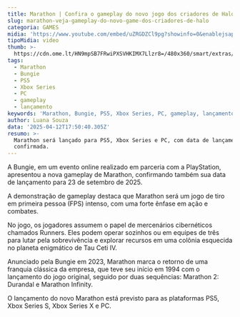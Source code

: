 ```yaml
---
title: Marathon | Confira o gameplay do novo jogo dos criadores de Halo
slug: marathon-veja-gameplay-do-novo-game-dos-criadores-de-halo
categoria: GAMES
midia: 'https://www.youtube.com/embed/uZRGDZCl9pg?showinfo=0&enablejsapi=1'
tipoMidia: video
thumb: >-
  https://cdn.ome.lt/HN9mpSB7FRwiPXSVHKIMX7Llzr8=/480x360/smart/extras/conteudos/Captura_de_tela_2025-04-11_132833.png
tags:
  - Marathon
  - Bungie
  - PS5
  - Xbox Series
  - PC
  - gameplay
  - lançamento
keywords: 'Marathon, Bungie, PS5, Xbox Series, PC, gameplay, lançamento'
author: Luana Souza
data: '2025-04-12T17:50:40.305Z'
resumo: >-
  Marathon será lançado para PS5, Xbox Series e PC, com data de lançamento
  confirmada.
---
```


A Bungie, em um evento online realizado em parceria com a PlayStation, apresentou a nova gameplay de Marathon, confirmando também sua data de lançamento para 23 de setembro de 2025.

<blockquote class="twitter-tweet"><a href="https://twitter.com/user/status/1911103794760261785"></a></blockquote>

A demonstração de gameplay destaca que Marathon será um jogo de tiro em primeira pessoa (FPS) intenso, com uma forte ênfase em ação e combates.

No jogo, os jogadores assumem o papel de mercenários cibernéticos chamados Runners. Eles podem operar sozinhos ou em equipes de três para lutar pela sobrevivência e explorar recursos em uma colônia esquecida no planeta enigmático de Tau Ceti IV.

Anunciado pela Bungie em 2023, Marathon marca o retorno de uma franquia clássica da empresa, que teve seu início em 1994 com o lançamento do jogo original, seguido por duas sequências: Marathon 2: Durandal e Marathon Infinity.

O lançamento do novo Marathon está previsto para as plataformas PS5, Xbox Series S, Xbox Series X e PC.
